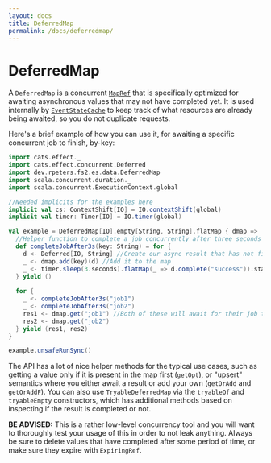 ```yaml
---
layout: docs
title: DeferredMap
permalink: /docs/deferredmap/
---
```

# DeferredMap
A `DeferredMap` is a concurrent [`MapRef`](/docs/mapref/) that is specifically optimized for awaiting asynchronous values that may not have completed yet.
It is used internally by [`EventStateCache`](/docs/eventstatecache/) to keep track of what resources are already being awaited, so you do not duplicate requests.

Here's a brief example of how you can use it, for awaiting a specific concurrent job to finish, by-key:

```scala mdoc:silent
import cats.effect._
import cats.effect.concurrent.Deferred
import dev.rpeters.fs2.es.data.DeferredMap
import scala.concurrent.duration._
import scala.concurrent.ExecutionContext.global

//Needed implicits for the examples here
implicit val cs: ContextShift[IO] = IO.contextShift(global)
implicit val timer: Timer[IO] = IO.timer(global)

val example = DeferredMap[IO].empty[String, String].flatMap { dmap =>
  //Helper function to complete a job concurrently after three seconds
  def completeJobAfter3s(key: String) = for {
    d <- Deferred[IO, String] //Create our async result that has not finished yet
    _ <- dmap.add(key)(d) //Add it to the map
    _ <- timer.sleep(3.seconds).flatMap(_ => d.complete("success")).start //Complete it asynchronously
  } yield ()
  
  for {
    _ <- completeJobAfter3s("job1")
    _ <- completeJobAfter3s("job2")
    res1 <- dmap.get("job1") //Both of these will await for their job to finish
    res2 <- dmap.get("job2")
  } yield (res1, res2)
}
```
```scala mdoc
example.unsafeRunSync()
```

The API has a lot of nice helper methods for the typical use cases, such as getting a value only if it is present in the map first (`getOpt`), or "upsert" semantics where you either await a result or add your own (`getOrAdd` and `getOrAddF`).
You can also use `TryableDeferredMap` via the `tryableOf` and `tryableEmpty` constructors, which has additional methods based on inspecting if the result is completed or not.

**BE ADVISED:** This is a rather low-level concurrency tool and you will want to thoroughly test your usage of this in order to not leak anything.
Always be sure to delete values that have completed after some period of time, or make sure they expire with `ExpiringRef`.
